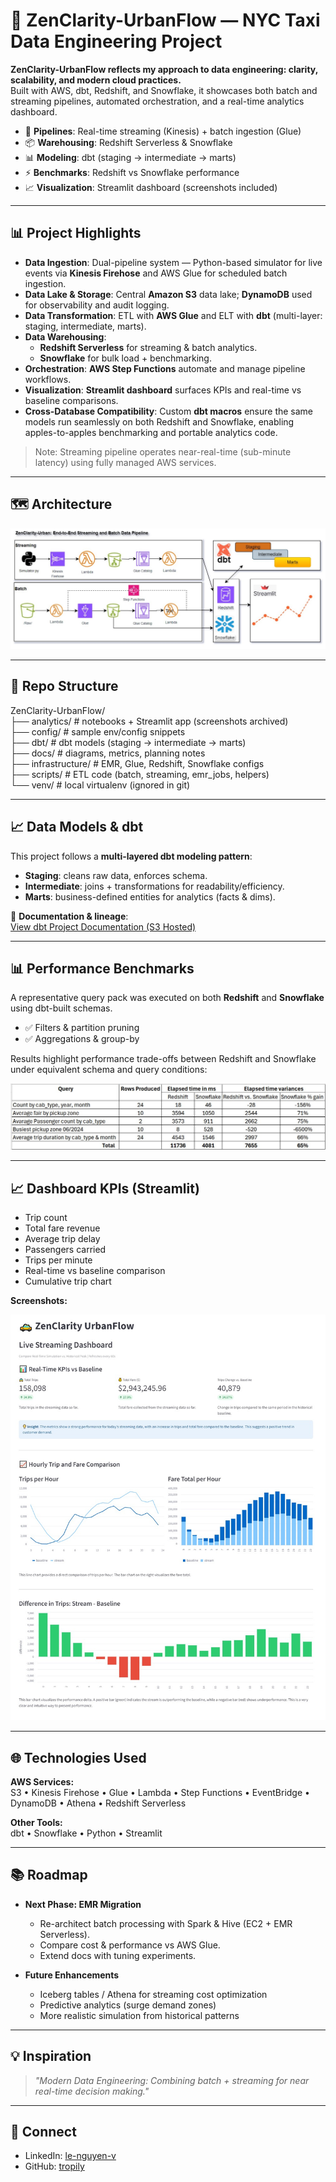 # 🌆 ZenClarity-UrbanFlow — NYC Taxi Data Engineering Project

**ZenClarity-UrbanFlow reflects my approach to data engineering: clarity, scalability, and modern cloud practices.**  
Built with AWS, dbt, Redshift, and Snowflake, it showcases both batch and streaming pipelines, automated orchestration, and a real-time analytics dashboard.

- 🚖 **Pipelines**: Real-time streaming (Kinesis) + batch ingestion (Glue)  
- 📦 **Warehousing**: Redshift Serverless & Snowflake  
- 📊 **Modeling**: dbt (staging → intermediate → marts)  
- ⚡ **Benchmarks**: Redshift vs Snowflake performance  
- 📈 **Visualization**: Streamlit dashboard (screenshots included)  

---

## 📊 Project Highlights

- **Data Ingestion**: Dual-pipeline system — Python-based simulator for live events via **Kinesis Firehose** and AWS Glue for scheduled batch ingestion.  
- **Data Lake & Storage**: Central **Amazon S3** data lake; **DynamoDB** used for observability and audit logging.  
- **Data Transformation**: ETL with **AWS Glue** and ELT with **dbt** (multi-layer: staging, intermediate, marts).  
- **Data Warehousing**:  
  - **Redshift Serverless** for streaming & batch analytics.  
  - **Snowflake** for bulk load + benchmarking.  
- **Orchestration**: **AWS Step Functions** automate and manage pipeline workflows.  
- **Visualization**: **Streamlit dashboard** surfaces KPIs and real-time vs baseline comparisons.  
- **Cross-Database Compatibility**: Custom **dbt macros** ensure the same models run seamlessly on both Redshift and Snowflake, enabling apples-to-apples benchmarking and portable analytics code.  

> Note: Streaming pipeline operates near-real-time (sub-minute latency) using fully managed AWS services.  


---

## 🗺️ Architecture

![Architecture Diagram](docs/arch_diagrams/ZenClarity-UrbanFlow_architecture.jpg)

---

## 📂 Repo Structure 

ZenClarity-UrbanFlow/  
├── analytics/          # notebooks + Streamlit app (screenshots archived)  
├── config/             # sample env/config snippets  
├── dbt/                # dbt models (staging → intermediate → marts)  
├── docs/               # diagrams, metrics, planning notes  
├── infrastructure/     # EMR, Glue, Redshift, Snowflake configs  
├── scripts/            # ETL code (batch, streaming, emr_jobs, helpers)  
└── venv/               # local virtualenv (ignored in git)  

---

## 📈 Data Models & dbt

This project follows a **multi-layered dbt modeling pattern**:
- **Staging**: cleans raw data, enforces schema.  
- **Intermediate**: joins + transformations for readability/efficiency.  
- **Marts**: business-defined entities for analytics (facts & dims).  

📑 **Documentation & lineage**:  
[View dbt Project Documentation (S3 Hosted)](http://nle-dbt-docs.s3-website-us-east-1.amazonaws.com/#!/overview)

---

## 📊 Performance Benchmarks

A representative query pack was executed on both **Redshift** and **Snowflake** using dbt-built schemas.  

- ✅ Filters & partition pruning  
- ✅ Aggregations & group-by  

Results highlight performance trade-offs between Redshift and Snowflake under equivalent schema and query conditions:

![Redshift vs Snowflake Benchmark](docs/metrics/Snowflake_vs_Redshift_Benchmark.jpg)

---

## 📈 Dashboard KPIs (Streamlit)

* Trip count  
* Total fare revenue  
* Average trip delay  
* Passengers carried  
* Trips per minute  
* Real-time vs baseline comparison  
* Cumulative trip chart  

**Screenshots:**  

![Dashboard Screenshot](docs/metrics/streamlit_live_streaming_dashboard.jpg)

---

## 🌐 Technologies Used

**AWS Services:**  
S3 • Kinesis Firehose • Glue • Lambda • Step Functions • EventBridge • DynamoDB • Athena • Redshift Serverless  

**Other Tools:**  
dbt • Snowflake • Python • Streamlit  

---

## 📚 Roadmap

- **Next Phase: EMR Migration**  
  - Re-architect batch processing with Spark & Hive (EC2 + EMR Serverless).  
  - Compare cost & performance vs AWS Glue.  
  - Extend docs with tuning experiments.  

- **Future Enhancements**  
  - Iceberg tables / Athena for streaming cost optimization  
  - Predictive analytics (surge demand zones)  
  - More realistic simulation from historical patterns  

---

## 💡 Inspiration

> *"Modern Data Engineering: Combining batch + streaming for near real-time decision making."*

---

## 🔗 Connect

- LinkedIn: [le-nguyen-v](https://www.linkedin.com/in/le-nguyen-v/)  
- GitHub: [tropily](https://github.com/tropily/Zen_Clarity)

